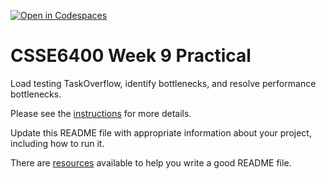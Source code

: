 [![Open in Codespaces](https://classroom.github.com/assets/launch-codespace-7f7980b617ed060a017424585567c406b6ee15c891e84e1186181d67ecf80aa0.svg)](https://classroom.github.com/open-in-codespaces?assignment_repo_id=10993484)
# CSSE6400 Week 9 Practical

Load testing TaskOverflow, identify bottlenecks, and resolve performance bottlenecks.

Please see the [instructions](https://csse6400.uqcloud.net/practicals/week09) for more details.

Update this README file with appropriate information about your project,
including how to run it.

There are [resources](https://www.makeareadme.com) available to help you write a good README file.


